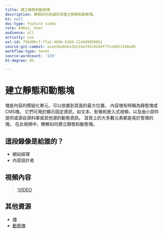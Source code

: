 ```yaml
---
title: 建立靜態和動態塊
description: 瞭解如何為儲存頁建立靜態和動態塊。
kt: null
doc-type: feature video
role: Admin, User
audience: all
activity: use
exl-id: 756d06cf-f7a2-4b9b-b369-12a9d99586b1
source-git-commit: acee5ba84ea32e14a743cd269f77ced821548ad6
workflow-type: tm+mt
source-wordcount: '133'
ht-degree: 0%

---
```


# 建立靜態和動態塊

塊是內容的模組化單元，可以放置到頁面的最大位置。 內容塊有時稱為靜態塊或CMS塊。 它們可用於顯示固定資訊，如文本、影像和嵌入式視頻，以及由小部件提供或源自資料庫或其他源的動態資訊。 首頁上的大多數元素都是易於管理的塊。 在此視頻中，瞭解如何建立靜態和動態塊。

## 這段錄像是給誰的？

- 網站經理
- 內容設計者

## 視頻內容

>[!VIDEO](https://video.tv.adobe.com/v/343783?quality=12&learn=on)

## 其他資源

- [塊](https://docs.magento.com/user-guide/cms/blocks.html)
- [動態塊](https://docs.magento.com/user-guide/cms/dynamic-blocks.html)
